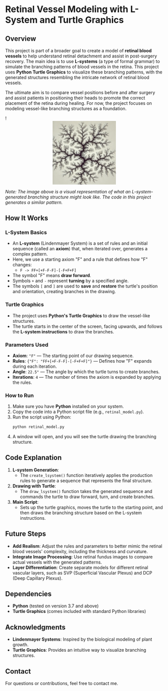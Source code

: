 # Retinal Vessel Modeling with L-System and Turtle Graphics

## Overview
This project is part of a broader goal to create a model of **retinal blood vessels** to help understand retinal detachment and assist in post-surgery recovery. The main idea is to use **L-systems** (a type of formal grammar) to simulate the branching patterns of blood vessels in the retina. This project uses **Python Turtle Graphics** to visualize these branching patterns, with the generated structures resembling the intricate network of retinal blood vessels.

The ultimate aim is to compare vessel positions before and after surgery and assist patients in positioning their heads to promote the correct placement of the retina during healing. For now, the project focuses on modeling vessel-like branching structures as a foundation.

!<img src="L-Systems.webp" alt="L-Systems" width="40%" style="display: block; margin: auto;"/>

*Note: The image above is a visual representation of what an L-system-generated branching structure might look like. The code in this project generates a similar pattern.*

## How It Works

### L-System Basics
- An **L-system** (Lindenmayer System) is a set of rules and an initial sequence (called an **axiom**) that, when iterated over, generates a complex pattern.
- Here, we use a starting axiom "F" and a rule that defines how "F" changes:
  - `F -> FF+[+F-F-F]-[-F+F+F]`
- The symbol "F" means **draw forward**.
- Symbols `+` and `-` represent **turning** by a specified angle.
- The symbols `[` and `]` are used to **save** and **restore** the turtle's position and orientation, creating branches in the drawing.

### Turtle Graphics
- The project uses **Python's Turtle Graphics** to draw the vessel-like structures.
- The turtle starts in the center of the screen, facing upwards, and follows the **L-system instructions** to draw the branches.

### Parameters Used
- **Axiom**: `"F"` — The starting point of our drawing sequence.
- **Rules**: `{"F": "FF+[+F-F-F]-[-F+F+F]"}` — Defines how "F" expands during each iteration.
- **Angle**: `22.5°` — The angle by which the turtle turns to create branches.
- **Iterations**: `4` — The number of times the axiom is expanded by applying the rules.

### How to Run
1. Make sure you have **Python** installed on your system.
2. Copy the code into a Python script file (e.g., `retinal_model.py`).
3. Run the script using Python:
   ```sh
   python retinal_model.py
   ```
4. A window will open, and you will see the turtle drawing the branching structure.

## Code Explanation
1. **L-system Generation**:
   - The `create_lsystem()` function iteratively applies the production rules to generate a sequence that represents the final structure.
2. **Drawing with Turtle**:
   - The `draw_lsystem()` function takes the generated sequence and commands the turtle to draw forward, turn, and create branches.
3. **Main Script**:
   - Sets up the turtle graphics, moves the turtle to the starting point, and then draws the branching structure based on the L-system instructions.

## Future Steps
- **Add Realism**: Adjust the rules and parameters to better mimic the retinal blood vessels' complexity, including the thickness and curvature.
- **Integrate Image Processing**: Use retinal fundus images to compare actual vessels with the generated patterns.
- **Layer Differentiation**: Create separate models for different retinal vascular layers, such as SVP (Superficial Vascular Plexus) and DCP (Deep Capillary Plexus).

## Dependencies
- **Python** (tested on version 3.7 and above)
- **Turtle Graphics** (comes included with standard Python libraries)

## Acknowledgments
- **Lindenmayer Systems**: Inspired by the biological modeling of plant growth.
- **Turtle Graphics**: Provides an intuitive way to visualize branching structures.

## Contact
For questions or contributions, feel free to contact me.

